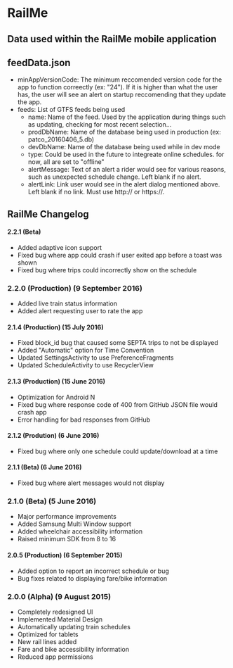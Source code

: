 # RailMe

## Data used within the RailMe mobile application


## feedData.json
* minAppVersionCode: The minimum reccomended version code for the app to function correectly (ex: "24").  If it is higher than what the user has, the user will see an alert on startup reccomending that they update the app.
* feeds: List of GTFS feeds being used
  * name: Name of the feed.  Used by the application during things such as updating, checking for most recent selection...
  * prodDbName: Name of the database being used in production (ex: patco_20160406_5.db)
  * devDbName: Name of the database being used while in dev mode
  * type: Could be used in the future to integreate online schedules.  for now, all are set to "offline"
  * alertMessage: Text of an alert a rider would see for various reasons, such as unexpected schedule change.  Left blank if no alert.
  * alertLink: Link user would see in the alert dialog mentioned above.  Left blank if no link.  Must use http:// or https://.



## RailMe Changelog

#### 2.2.1 (Beta)
* Added adaptive icon support
* Fixed bug where app could crash if user exited app before a toast was shown
* Fixed bug where trips could incorrectly show on the schedule

### 2.2.0 (Production) (9 September 2016)
* Added live train status information
* Added alert requesting user to rate the app

#### 2.1.4 (Production) (15 July 2016)
* Fixed block_id bug that caused some SEPTA trips to not be displayed
* Added "Automatic" option for Time Convention
* Updated SettingsActivity to use PreferenceFragments
* Updated ScheduleActivity to use RecyclerView

#### 2.1.3 (Production) (15 June 2016)
* Optimization for Android N
* Fixed bug where response code of 400 from GitHub JSON file would crash app
* Error handling for bad responses from GitHub

#### 2.1.2 (Prodution) (6 June 2016)
* Fixed bug where only one schedule could update/download at a time

#### 2.1.1 (Beta) (6 June 2016)
* Fixed bug where alert messages would not display

### 2.1.0 (Beta) (5 June 2016)
* Major performance improvements
* Added Samsung Multi Window support
* Added wheelchair accessibility information
* Raised minimum SDK from 8 to 16

#### 2.0.5 (Production) (6 September 2015)
* Added option to report an incorrect schedule or bug
* Bug fixes related to displaying fare/bike information

### 2.0.0 (Alpha) (9 August 2015)
* Completely redesigned UI
* Implemented Material Design
* Automatically updating train schedules
* Optimized for tablets
* New rail lines added
* Fare and bike accessibility information
* Reduced app permissions
